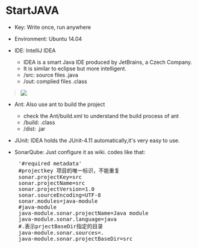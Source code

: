 # StartJAVA

* Key: Write once, run anywhere

* Environment: Ubuntu 14.04

* IDE: IntelliJ IDEA
	* IDEA is a smart Java IDE produced by JetBrains, a Czech Company.
	* It is similar to eclipse but more intelligent.
	* /src: source files .java
	* /out: complied files .class

<!--![](http://www.kankanews.com/ICkengine/wp-content/plugins/wp-o-matic/cache/9dd64871e1_140601104983641.jpg)-->
> ![](http://www.kankanews.com/ICkengine/wp-content/plugins/wp-o-matic/cache/ae42393cec_141105213014401.png)

* Ant: Also use ant to build the project
	* check the Ant/build.xml to understand the build process of ant
	* /build: .class
	* /dist: .jar

* JUnit: IDEA holds the JUnit-4.11 automatically,it's very easy to use.

* SonarQube: Just configure it as wiki. codes like that:
<pre>
    '#required metadata'
    #projectkey 项目的唯一标识，不能重复
    sonar.projectKey=src
    sonar.projectName=src
    sonar.projectVersion=1.0
    sonar.sourceEncoding=UTF-8
    sonar.modules=java-module
    #java-module
    java-module.sonar.projectName=Java module
    java-module.sonar.language=java
    #.表示prjectBaseDir指定的目录
    java-module.sonar.sources=.
    java-module.sonar.projectBaseDir=src
</pre>
